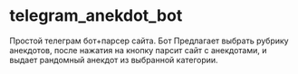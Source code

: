 # telegram_anekdot_bot
Простой телеграм бот+парсер сайта. Бот Предлагает выбрать рубрику анекдотов, после нажатия на кнопку парсит сайт с анекдотами, и выдает рандомный анекдот из выбранной категории.
